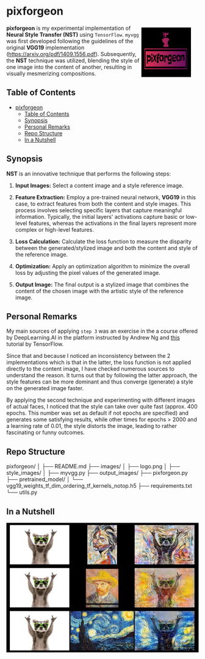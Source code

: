
# pixforgeon <img src="images/logo.png" alt="Logo" width="130" height="130" style="float: right; margin-top: 60px; margin-right: 20px;">

**pixforgeon** is my experimental implementation of **Neural Style Transfer (NST)** using `TensorFlow`. `myvgg` was first developed following the guidelines of the original **VGG19** implementation (https://arxiv.org/pdf/1409.1556.pdf). Subsequently, the **NST** technique was utilized, blending the style of one image into the content of another, resulting in visually mesmerizing compositions.

## Table of Contents
- [pixforgeon ](#pixforgeon-)
  - [Table of Contents](#table-of-contents)
  - [Synopsis](#synopsis)
  - [Personal Remarks](#personal-remarks)
  - [Repo Structure](#repo-structure)
  - [In a Nutshell](#in-a-nutshell)

## Synopsis
**NST** is an innovative technique that performs the following steps:

1. **Input Images:** Select a content image and a style reference image.

2. **Feature Extraction:** Employ a pre-trained neural network, **VGG19** in this case, to extract features from both the content and style images. This process involves selecting specific layers that capture meaningful information. Typically, the initial layers' activations capture basic or low-level features, whereas the activations in the final layers represent more complex or high-level features.

3. **Loss Calculation:** Calculate the loss function to measure the disparity between the generated/stylized image and both the content and style of the reference image. 

4. **Optimization:** Apply an optimization algorithm to minimize the overall loss by adjusting the pixel values of the generated image.

5. **Output Image:** The final output is a stylized image that combines the content of the chosen image with the artistic style of the reference image.

## Personal Remarks
My main sources of applying `step 3` was an exercise in the a course offered by DeepLearning.AI in the platform instructed by Andrew Ng and  [this](https://www.tensorflow.org/tutorials/generative/style_transfer) tutorial by TensorFlow. 

Since that and because I noticed an inconsistency between the 2 implementations which is that in the latter, the loss function is not applied directly to the content image, I have checked numerous sources to understand the reason. It turns out that by following the latter approach, the style features can be more dominant and thus converge (generate) a style on the generated image faster.

By applying the second technique and experimenting with different images of actual faces, I noticed that the style can take over quite fast (approx. 400 epochs. This number was set as default if not epochs are specified) and generates some satisfying results, while other times for epochs > 2000 and a learning rate of 0.01, the style distorts the image, leading to rather fascinating or funny outcomes.

## Repo Structure
pixforgeon/
│
├── README.md
├── images/
│   ├── logo.png
│   ├── style_images/
│
├── myvgg.py
├── output_images/
├── pixforgeon.py
├── pretrained_model/
│   └── vgg19_weights_tf_dim_ordering_tf_kernels_notop.h5
├── requirements.txt
└── utils.py


## In a Nutshell

![NST Outputs Plot](images/NST_outputs_plot.jpg)

